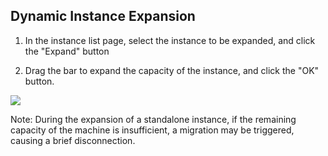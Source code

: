 ## Dynamic Instance Expansion

1) In the instance list page, select the instance to be expanded, and click the "Expand" button

2) Drag the bar to expand the capacity of the instance, and click the "OK" button.

![](https://mccdn.qcloud.com/static/img/263f91ce89177779c35aff6a97389c5a/danji.png)

Note: During the expansion of a standalone instance, if the remaining capacity of the machine is insufficient, a migration may be triggered, causing a brief disconnection.
